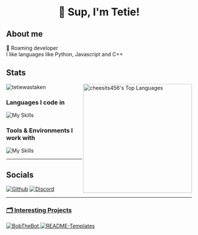 <h1 align="center"> 👋 Sup, I'm Tetie!</h1>

## About me
🚗 Roaming developer<br>
I like languages like Python, Javascript and C++

## Stats
<p align="left"> <img src="https://github-readme-stats.vercel.app/api?username=tetiewastaken&show_icons=true&theme=gotham" alt="tetiewastaken" />
<img src="https://cheesits456-readme-stats.vercel.app/api/top-langs?username=tetiewastaken&layout=compact&card_width=275&theme=gotham&langs_count=10&hide=c,meson,makefile,m4&exclude_repo=github-readme-stats,BitJanitor,github-activity-readme,fancy-git,challengeBot" alt="cheesits456's Top Languages" align="right" width="295">

<h3 align="left">Languages I code in</h3>

![My Skills](https://skillicons.dev/icons?i=ts,js,py,c,cs,cpp,css,html&theme=dark)

<h3 align="left">Tools & Environments I work with</h3>

![My Skills](https://skillicons.dev/icons?i=nodejs,vscode,unity,mongodb,stackoverflow,github,git,githubactions,md,regex,discord&theme=dark)

<hr>

## Socials

<a href="https://github.com/TetieWasTaken" target="_blank"><img alt="Github" src="https://img.shields.io/badge/GitHub-1d1e1f.svg?&style=for-the-badge&logo=Github&logoColor=white" /></a>
  <a href="https://discord.gg/FJ5DMEb8zA" target="_blank"><img alt="Discord" src="https://img.shields.io/badge/TetieWasTaken%234242-339cff.svg?&style=for-the-badge&logo=Discord&logoColor=white" />

<hr>

<h3 align="left">🗂️ Interesting Projects</h3>
<a href="https://github.com/tetiewastaken/BobTheBot">
  <img align="center" src="https://github-readme-stats.vercel.app/api/pin/?username=tetiewastaken&repo=BobTheBot&show_icons=true&line_height=27&title_color=6aa6f8&text_color=8a919a&icon_color=6aa6f8&bg_color=22272e" alt="BobTheBot"/>
</a>

<a href="https://github.com/tetiewastaken/README-Templates">
  <img align="center" src="https://github-readme-stats.vercel.app/api/pin/?username=tetiewastaken&repo=README-Templates&show_icons=true&line_height=27&title_color=6aa6f8&text_color=8a919a&icon_color=6aa6f8&bg_color=22272e" alt="README-Templates"/>
</a>
